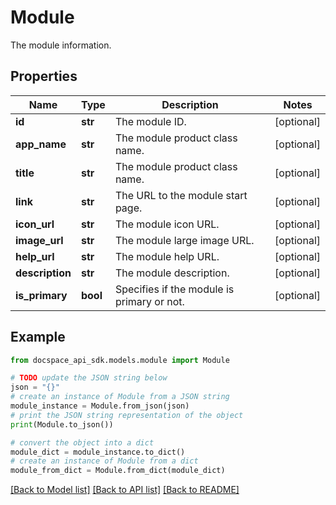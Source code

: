 # Module
The module information.

## Properties

Name | Type | Description | Notes
------------ | ------------- | ------------- | -------------
**id** | **str** | The module ID. | [optional] 
**app_name** | **str** | The module product class name. | [optional] 
**title** | **str** | The module product class name. | [optional] 
**link** | **str** | The URL to the module start page. | [optional] 
**icon_url** | **str** | The module icon URL. | [optional] 
**image_url** | **str** | The module large image URL. | [optional] 
**help_url** | **str** | The module help URL. | [optional] 
**description** | **str** | The module description. | [optional] 
**is_primary** | **bool** | Specifies if the module is primary or not. | [optional] 

## Example

```python
from docspace_api_sdk.models.module import Module

# TODO update the JSON string below
json = "{}"
# create an instance of Module from a JSON string
module_instance = Module.from_json(json)
# print the JSON string representation of the object
print(Module.to_json())

# convert the object into a dict
module_dict = module_instance.to_dict()
# create an instance of Module from a dict
module_from_dict = Module.from_dict(module_dict)
```
[[Back to Model list]](../README.md#documentation-for-models) [[Back to API list]](../README.md#documentation-for-api-endpoints) [[Back to README]](../README.md)


